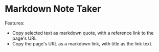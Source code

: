 # Markdown Note Taker
Features: 
* Copy selected text as markdown quote, with a reference link to the page's URL
* Copy the page's URL as a markdown link, with title as the link text.
